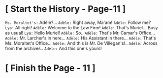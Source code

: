 #						     [ Start the History  - Page-11 ]
`Ms. Moraltet's:` Adéle?...
`Adèle:` Right away, Ma'am!
`Adèle:` Follow me?
`Lya:` All right!
`Adèle:` Welcome to the Law Firm! 
`Adèle:` That's Muriel... Busy as usual!
`Lya:` Hello Muriel!
`Adèle:` So..
`Adèle:` That's Mr. Camar's Office...
`Adèle:` Mr. Larcher's in here...
`Adèle:` His Assistant in there...
`Adèle:` That's Ms. Moraltet's Office...
`Adèle:` And this is Mr. De Villegan's!..
`Adèle:` Across from the archives..
`Adèle:` And this one's yours!

#					            [  Finish the Page - 11  ] 
